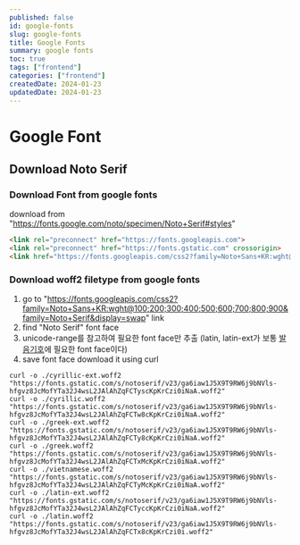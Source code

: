 ```yaml
---
published: false
id: google-fonts
slug: google-fonts
title: Google Fonts
summary: google fonts
toc: true
tags: ["frontend"]
categories: ["frontend"]
createdDate: 2024-01-23
updatedDate: 2024-01-23
---
```


# Google Font

## Download Noto Serif

### Download Font from google fonts
download from "https://fonts.google.com/noto/specimen/Noto+Serif#styles"
```html
<link rel="preconnect" href="https://fonts.googleapis.com">
<link rel="preconnect" href="https://fonts.gstatic.com" crossorigin>
<link href="https://fonts.googleapis.com/css2?family=Noto+Sans+KR:wght@100;200;300;400;500;600;700;800;900&family=Noto+Serif&display=swap" rel="stylesheet">
```

### Download woff2 filetype from google fonts
1. go to "https://fonts.googleapis.com/css2?family=Noto+Sans+KR:wght@100;200;300;400;500;600;700;800;900&family=Noto+Serif&display=swap" link
2. find "Noto Serif" font face
3. unicode-range를 참고하여 필요한 font face만 추출 (latin, latin-ext가 보통 [발음기호](https://www.ling.upenn.edu/courses/Fall_2014/ling115/phonetics.html)에 필요한 font face이다)
4. save font face
  download it using curl
  ```
  curl -o ./cyrillic-ext.woff2 "https://fonts.gstatic.com/s/notoserif/v23/ga6iaw1J5X9T9RW6j9bNVls-hfgvz8JcMofYTa32J4wsL2JAlAhZqFCTyscKpKrCzi0iNaA.woff2"
  curl -o ./cyrillic.woff2 "https://fonts.gstatic.com/s/notoserif/v23/ga6iaw1J5X9T9RW6j9bNVls-hfgvz8JcMofYTa32J4wsL2JAlAhZqFCTw8cKpKrCzi0iNaA.woff2"
  curl -o ./greek-ext.woff2 "https://fonts.gstatic.com/s/notoserif/v23/ga6iaw1J5X9T9RW6j9bNVls-hfgvz8JcMofYTa32J4wsL2JAlAhZqFCTy8cKpKrCzi0iNaA.woff2"
  curl -o ./greek.woff2 "https://fonts.gstatic.com/s/notoserif/v23/ga6iaw1J5X9T9RW6j9bNVls-hfgvz8JcMofYTa32J4wsL2JAlAhZqFCTxMcKpKrCzi0iNaA.woff2"
  curl -o ./vietnamese.woff2 "https://fonts.gstatic.com/s/notoserif/v23/ga6iaw1J5X9T9RW6j9bNVls-hfgvz8JcMofYTa32J4wsL2JAlAhZqFCTyMcKpKrCzi0iNaA.woff2"
  curl -o ./latin-ext.woff2 "https://fonts.gstatic.com/s/notoserif/v23/ga6iaw1J5X9T9RW6j9bNVls-hfgvz8JcMofYTa32J4wsL2JAlAhZqFCTyccKpKrCzi0iNaA.woff2"
  curl -o ./latin.woff2 "https://fonts.gstatic.com/s/notoserif/v23/ga6iaw1J5X9T9RW6j9bNVls-hfgvz8JcMofYTa32J4wsL2JAlAhZqFCTx8cKpKrCzi0i.woff2"
  ```


